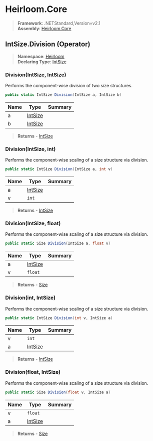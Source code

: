 # Heirloom.Core

> **Framework**: .NETStandard,Version=v2.1  
> **Assembly**: [Heirloom.Core][0]

## IntSize.Division (Operator)

> **Namespace**: [Heirloom][0]  
> **Declaring Type**: [IntSize][1]

### Division(IntSize, IntSize)

Performs the component-wise division of two size structures.

```cs
public static IntSize Division(IntSize a, IntSize b)
```

| Name | Type         | Summary |
|------|--------------|---------|
| a    | [IntSize][1] |         |
| b    | [IntSize][1] |         |

> **Returns** - [IntSize][1]

### Division(IntSize, int)

Performs the component-wise scaling of a size structure via division.

```cs
public static IntSize Division(IntSize a, int v)
```

| Name | Type         | Summary |
|------|--------------|---------|
| a    | [IntSize][1] |         |
| v    | `int`        |         |

> **Returns** - [IntSize][1]

### Division(IntSize, float)

Performs the component-wise scaling of a size structure via division.

```cs
public static Size Division(IntSize a, float v)
```

| Name | Type         | Summary |
|------|--------------|---------|
| a    | [IntSize][1] |         |
| v    | `float`      |         |

> **Returns** - [Size][2]

### Division(int, IntSize)

Performs the component-wise scaling of a size structure via division.

```cs
public static IntSize Division(int v, IntSize a)
```

| Name | Type         | Summary |
|------|--------------|---------|
| v    | `int`        |         |
| a    | [IntSize][1] |         |

> **Returns** - [IntSize][1]

### Division(float, IntSize)

Performs the component-wise scaling of a size structure via division.

```cs
public static Size Division(float v, IntSize a)
```

| Name | Type         | Summary |
|------|--------------|---------|
| v    | `float`      |         |
| a    | [IntSize][1] |         |

> **Returns** - [Size][2]

[0]: ../../../Heirloom.Core.md
[1]: ../IntSize.md
[2]: ../Size.md
